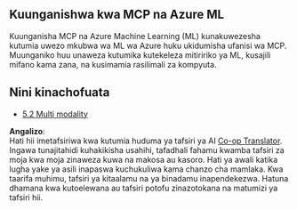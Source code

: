 <!--
CO_OP_TRANSLATOR_METADATA:
{
  "original_hash": "33daea2e41ef7635cf13c41d6a3ea773",
  "translation_date": "2025-06-13T00:48:19+00:00",
  "source_file": "05-AdvancedTopics/mcp-integration/README.md",
  "language_code": "sw"
}
-->
## Kuunganishwa kwa MCP na Azure ML

Kuunganisha MCP na Azure Machine Learning (ML) kunakuwezesha kutumia uwezo mkubwa wa ML wa Azure huku ukidumisha ufanisi wa MCP. Muunganiko huu unaweza kutumika kutekeleza mitiririko ya ML, kusajili mifano kama zana, na kusimamia rasilimali za kompyuta.

## Nini kinachofuata

- [5.2 Multi modality](../mcp-multi-modality/README.md)

**Angalizo**:  
Hati hii imetafsiriwa kwa kutumia huduma ya tafsiri ya AI [Co-op Translator](https://github.com/Azure/co-op-translator). Ingawa tunajitahidi kuhakikisha usahihi, tafadhali fahamu kwamba tafsiri za moja kwa moja zinaweza kuwa na makosa au kasoro. Hati ya awali katika lugha yake ya asili inapaswa kuchukuliwa kama chanzo cha mamlaka. Kwa taarifa muhimu, tafsiri ya kitaalamu na ya binadamu inapendekezwa. Hatuna dhamana kwa kutoelewana au tafsiri potofu zinazotokana na matumizi ya tafsiri hii.